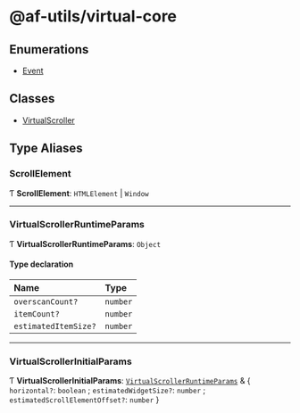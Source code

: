 # @af-utils/virtual-core

## Enumerations

- [Event](enums/Event.md)

## Classes

- [VirtualScroller](classes/VirtualScroller.md)

## Type Aliases

### ScrollElement

Ƭ **ScrollElement**: `HTMLElement` \| `Window`

___

### VirtualScrollerRuntimeParams

Ƭ **VirtualScrollerRuntimeParams**: `Object`

#### Type declaration

| Name | Type |
| :------ | :------ |
| `overscanCount?` | `number` |
| `itemCount?` | `number` |
| `estimatedItemSize?` | `number` |

___

### VirtualScrollerInitialParams

Ƭ **VirtualScrollerInitialParams**: [`VirtualScrollerRuntimeParams`](README.md#virtualscrollerruntimeparams) & { `horizontal?`: `boolean` ; `estimatedWidgetSize?`: `number` ; `estimatedScrollElementOffset?`: `number`  }
